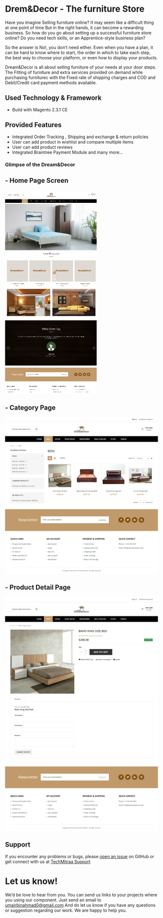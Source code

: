 # Drem&Decor - The furniture Store

Have you imagine Selling furniture online? It may seem like a difficult thing at one point of time But in the right hands, it can become a rewarding business. So how do you go about setting up a successful furniture store online? Do you need tech skills, or an Apprentice-style business plan?

So the answer is No!, you don’t need either. Even when you have a plan, it can be hard to know where to start, the order in which to take each step, the best way to choose your platform, or even how to display your products.

Dream&Decor is all about selling furniture of your needs at your door steps. 
The Fitting of furniture and extra services provided on demand while purchasing furniturec with the Fixed rate of shipping charges and COD and Debit/Credit card payment methods available. 


## Used Technology & Framework

- Build with Magento 2.3.1 CE

## Provided Features

- Integrated Order Tracking , Shipping and exchange & return policies
- User can add product in wishlist and compare multiple items
- User can add product reviews 
- Integrated Braintree Payment Module and many more...

### Glimpse of the Dream&Decor

## - Home Page Screen 
![image](https://github.com/neeta-tm/images/blob/master/furniture/Drem-DecorHome.png)

## - Category Page 
![image](https://github.com/neeta-tm/images/blob/master/furniture/Dream-DecorBeds.png)

## - Product Detail Page 
![image](https://github.com/neeta-tm/images/blob/master/furniture/Dream-DecorBeds-PDP.png)

## Support

If you encounter any problems or bugs, please <a href="https://github.com/TechMitraaTeam/MaterialableAdmin/issues">open an issue</a> on GitHub or get connect with us at [TechMitraa Support](https://www.techmitraa.com/contact.html ) 

# Let us know!

We’d be love to hear from you. You can send us links to your projects where you using our component. Just send an email to umairbinahmad0@gmail.com And do let us know if you have any questions or suggestion regarding our work. We are happy to help you.
